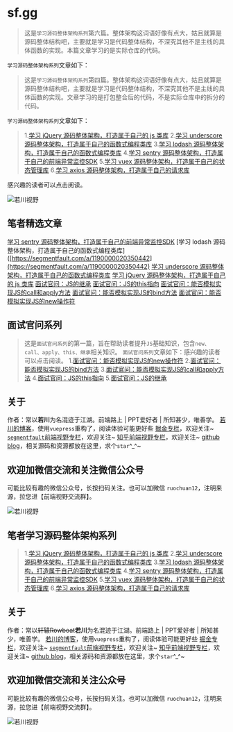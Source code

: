 # sf.gg

>这是`学习源码整体架构系列`第六篇。整体架构这词语好像有点大，姑且就算是源码整体结构吧，主要就是学习是代码整体结构，不深究其他不是主线的具体函数的实现。本篇文章学习的是实际仓库的代码。

`学习源码整体架构系列`文章如下：

>这是`学习源码整体架构系列`第四篇。整体架构这词语好像有点大，姑且就算是源码整体结构吧，主要就是学习是代码整体结构，不深究其他不是主线的具体函数的实现。文章学习的是打包整合后的代码，不是实际仓库中的拆分的代码。

`学习源码整体架构系列`文章如下：

>1.[学习 jQuery 源码整体架构，打造属于自己的 js 类库](https://segmentfault.com/a/1190000019908729)
>2.[学习 underscore 源码整体架构，打造属于自己的函数式编程类库](https://segmentfault.com/a/1190000020012503)
>3.[学习 lodash 源码整体架构，打造属于自己的函数式编程类库](https://segmentfault.com/a/1190000020350442)
>4.[学习 sentry 源码整体架构，打造属于自己的前端异常监控SDK](https://segmentfault.com/a/1190000020870683)
>5.[学习 vuex 源码整体架构，打造属于自己的状态管理库](https://segmentfault.com/a/1190000021073120)
>6.[学习 axios 源码整体架构，打造属于自己的请求库](https://segmentfault.com/a/1190000021321303)

感兴趣的读者可以点击阅读。

![若川视野](https://github.com/ruochuan12/blog/raw/master/docs/about/wechat-official-accounts-mini.jpg)

## 笔者精选文章

[学习 sentry 源码整体架构，打造属于自己的前端异常监控SDK](https://segmentfault.com/a/1190000020870683)
[学习 lodash 源码整体架构，打造属于自己的函数式编程类库]([https://segmentfault.com/a/1190000020350442](https://segmentfault.com/a/1190000020350442)
[学习 underscore 源码整体架构，打造属于自己的函数式编程类库](https://segmentfault.com/a/1190000020012503)
[学习 jQuery 源码整体架构，打造属于自己的 js 类库](https://segmentfault.com/a/1190000019908729)
[面试官问：JS的继承](https://segmentfault.com/a/1190000018221673)
[面试官问：JS的this指向](https://segmentfault.com/a/1190000017510043)
[面试官问：能否模拟实现JS的call和apply方法](https://segmentfault.com/a/1190000017206223)
[面试官问：能否模拟实现JS的bind方法](https://segmentfault.com/a/1190000017091983)
[面试官问：能否模拟实现JS的new操作符](https://segmentfault.com/a/1190000016911391)

## 面试官问系列

>这是`面试官问系列`的第一篇，旨在帮助读者提升`JS`基础知识，包含`new、call、apply、this、继承`相关知识。
`面试官问系列`文章如下：感兴趣的读者可以点击阅读。
>1.[面试官问：能否模拟实现JS的new操作符](https://segmentfault.com/a/1190000016911391)
>2.[面试官问：能否模拟实现JS的bind方法](https://segmentfault.com/a/1190000017091983)
>3.[面试官问：能否模拟实现JS的call和apply方法](https://segmentfault.com/a/1190000017206223)
>4.[面试官问：JS的this指向](https://segmentfault.com/a/1190000017510043)
>5.[面试官问：JS的继承](https://segmentfault.com/a/1190000018221673)

## 关于

作者：常以**若川**为名混迹于江湖。前端路上 | PPT爱好者 | 所知甚少，唯善学。
[若川的博客](https://ruochuan12.github.io)，使用`vuepress`重构了，阅读体验可能更好些
[掘金专栏](https://juejin.im/user/1415826704971918/posts)，欢迎关注~
[`segmentfault`前端视野专栏](https://segmentfault.com/blog/lxchuan12)，欢迎关注~
[知乎前端视野专栏](https://zhuanlan.zhihu.com/lxchuan12)，欢迎关注~
[github blog](https://github.com/ruochuan12/blog)，相关源码和资源都放在这里，求个`star`^_^~

## 欢迎加微信交流和关注微信公众号

可能比较有趣的微信公众号，长按扫码关注。也可以加微信 `ruochuan12`，注明来源，拉您进【前端视野交流群】。

![若川视野](/img/bVbBAGp)


## 笔者学习源码整体架构系列

>1.[学习 jQuery 源码整体架构，打造属于自己的 js 类库](https://segmentfault.com/a/1190000019908729)
>2.[学习 underscore 源码整体架构，打造属于自己的函数式编程类库](https://segmentfault.com/a/1190000020012503)
>3.[学习 lodash 源码整体架构，打造属于自己的函数式编程类库](https://segmentfault.com/a/1190000020350442)
>4.[学习 sentry 源码整体架构，打造属于自己的前端异常监控SDK](https://segmentfault.com/a/1190000020870683)
>5.[学习 vuex 源码整体架构，打造属于自己的状态管理库](https://segmentfault.com/a/1190000021073120)
>6.[学习 axios 源码整体架构，打造属于自己的请求库](https://segmentfault.com/a/1190000021321303)

## 关于

作者：常以~~轩辕Rowboat~~**若川**为名混迹于江湖。前端路上 | PPT爱好者 | 所知甚少，唯善学。
[若川的博客](https://ruochuan12.github.io)，使用`vuepress`重构了，阅读体验可能更好些
[掘金专栏](https://juejin.im/user/1415826704971918/posts)，欢迎关注~
[`segmentfault`前端视野专栏](https://segmentfault.com/blog/lxchuan12)，欢迎关注~
[知乎前端视野专栏](https://zhuanlan.zhihu.com/lxchuan12)，欢迎关注~
[github blog](https://github.com/ruochuan12/blog)，相关源码和资源都放在这里，求个`star`^_^~

## 欢迎加微信交流和关注公众号

可能比较有趣的微信公众号，长按扫码关注。也可以加微信 `ruochuan12`，注明来源，拉您进【前端视野交流群】。

![若川视野](/img/bVbBAGp)
